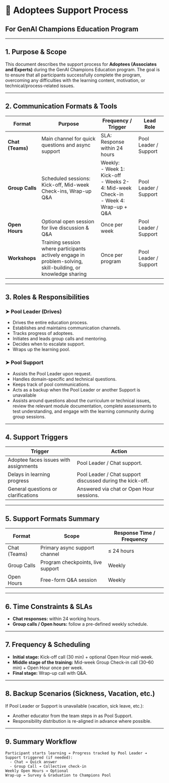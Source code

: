 
# 📄 Adoptees Support Process
## For GenAI Champions Education Program

---

## 1. Purpose & Scope
This document describes the support process for **Adoptees (Associates and Experts)** during the GenAI Champions Education program. The goal is to ensure that all participants successfully complete the program, overcoming any difficulties with the learning content, motivation, or technical/process-related issues.

---

## 2. Communication Formats & Tools

| **Format**     | **Purpose**                                              | **Frequency / Trigger**                               | **Lead Role** |
|----------------|----------------------------------------------------------|------------------------------------------------------|---------------|
| **Chat (Teams)** | Main channel for quick questions and async support       | SLA: Response within 24 hours                        | Pool Leader / Support |
| **Group Calls** | Scheduled sessions: Kick-off, Mid-week Check-ins, Wrap-up Q&A | Weekly:<br> - Week 1: Kick-off<br> - Weeks 2-4: Mid-week Check-in<br> - Week 4: Wrap-up + Q&A | Pool Leader / Support |
| **Open Hours**  | Optional open session for live discussion & Q&A          | Once per week                                       | Pool Leader / Support |
| **Workshops**  | Training session where participants actively engage in problem-solving, skill-building, or knowledge sharing | Once per program                                       | Pool Leader / Support |

---

## 3. Roles & Responsibilities

### ➤ **Pool Leader (Drives)**
- Drives the entire education process.
- Establishes and maintains communication channels.
- Tracks progress of adoptees.
- Initiates and leads group calls and mentoring.
- Decides when to escalate support.
- Wraps up the learning pool.

### ➤ **Pool Support**
- Assists the Pool Leader upon request.
- Handles domain-specific and technical questions.
- Keeps track of pool communications.
- Acts as a backup when the Pool Leader or another Support is unavailable
- Assists around questions about the curriculum or technical issues, review the relevant module documentation, complete assessments to test understanding, and engage with the learning community during group sessions.

---

## 4. Support Triggers

| **Trigger**                            | **Action**                                            |
|----------------------------------------|------------------------------------------------------|
| Adoptee faces issues with assignments   | Pool Leader / Chat support. |
| Delays in learning progress             | Pool Leader / Chat support discussed during the kick-off. |
| General questions or clarifications     | Answered via chat or Open Hour sessions.            |

---

## 5. Support Formats Summary

| **Format**          | **Scope**                                | **Response Time / Frequency** |
|---------------------|------------------------------------------|-------------------------------|
| Chat (Teams)        | Primary async support channel            | ≤ 24 hours                    |
| Group Calls         | Program checkpoints, live support       | Weekly                        |
| Open Hours          | Free-form Q&A session                    | Weekly                        |

---

## 6. Time Constraints & SLAs
- **Chat responses:** within 24 working hours.
- **Group calls / Open hours:** follow a pre-defined weekly schedule.

---

## 7. Frequency & Scheduling
- **Initial stage:** Kick-off call (30 min) + optional Open Hour mid-week.
- **Middle stage of the training:** Mid-week Group Check-in call (30–60 min) + Open Hour once per week.
- **Final stage:** Wrap-up call with Q&A.

---

## 8. Backup Scenarios (Sickness, Vacation, etc.)
If Pool Leader or Support is unavailable (vacation, sick leave, etc.):
- Another educator from the team steps in as Pool Support.
- Responsibility distribution is re-aligned in advance where possible.

---

## 9. Summary Workflow

```
Participant starts learning ➔ Progress tracked by Pool Leader ➔
Support triggered (if needed):
  - Chat ➔ Quick answer
  - Group Call ➔ Collective check-in
Weekly Open Hours ➔ Optional
Wrap-up ➔ Survey & Graduation to Champions Pool
```
